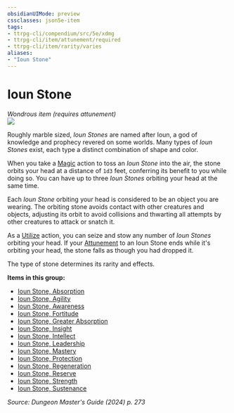 ```yaml
---
obsidianUIMode: preview
cssclasses: json5e-item
tags:
- ttrpg-cli/compendium/src/5e/xdmg
- ttrpg-cli/item/attunement/required
- ttrpg-cli/item/rarity/varies
aliases: 
- "Ioun Stone"
---
```

# Ioun Stone
*Wondrous item (requires attunement)*  
![](2-Mechanics/CLI/items/img/ioun-stone.webp#right)


Roughly marble sized, *Ioun Stones* are named after Ioun, a god of knowledge and prophecy revered on some worlds. Many types of *Ioun Stones* exist, each type a distinct combination of shape and color.

When you take a [Magic](2-Mechanics/CLI/rules/actions.md#Magic) action to toss an *Ioun Stone* into the air, the stone orbits your head at a distance of `1d3` feet, conferring its benefit to you while doing so. You can have up to three *Ioun Stones* orbiting your head at the same time.

Each *Ioun Stone* orbiting your head is considered to be an object you are wearing. The orbiting stone avoids contact with other creatures and objects, adjusting its orbit to avoid collisions and thwarting all attempts by other creatures to attack or snatch it.

As a [Utilize](2-Mechanics/CLI/rules/actions.md#Utilize) action, you can seize and stow any number of *Ioun Stones* orbiting your head. If your [Attunement](2-Mechanics/CLI/rules/variant-rules/attunement-xphb.md) to an Ioun Stone ends while it's orbiting your head, the stone falls as though you had dropped it.

The type of stone determines its rarity and effects.

**Items in this group:**

- [Ioun Stone, Absorption](2-Mechanics/CLI/items/ioun-stone-absorption-xdmg.md)
- [Ioun Stone, Agility](2-Mechanics/CLI/items/ioun-stone-agility-xdmg.md)
- [Ioun Stone, Awareness](2-Mechanics/CLI/items/ioun-stone-awareness-xdmg.md)
- [Ioun Stone, Fortitude](2-Mechanics/CLI/items/ioun-stone-fortitude-xdmg.md)
- [Ioun Stone, Greater Absorption](2-Mechanics/CLI/items/ioun-stone-greater-absorption-xdmg.md)
- [Ioun Stone, Insight](2-Mechanics/CLI/items/ioun-stone-insight-xdmg.md)
- [Ioun Stone, Intellect](2-Mechanics/CLI/items/ioun-stone-intellect-xdmg.md)
- [Ioun Stone, Leadership](2-Mechanics/CLI/items/ioun-stone-leadership-xdmg.md)
- [Ioun Stone, Mastery](2-Mechanics/CLI/items/ioun-stone-mastery-xdmg.md)
- [Ioun Stone, Protection](2-Mechanics/CLI/items/ioun-stone-protection-xdmg.md)
- [Ioun Stone, Regeneration](2-Mechanics/CLI/items/ioun-stone-regeneration-xdmg.md)
- [Ioun Stone, Reserve](2-Mechanics/CLI/items/ioun-stone-reserve-xdmg.md)
- [Ioun Stone, Strength](2-Mechanics/CLI/items/ioun-stone-strength-xdmg.md)
- [Ioun Stone, Sustenance](2-Mechanics/CLI/items/ioun-stone-sustenance-xdmg.md)

*Source: Dungeon Master's Guide (2024) p. 273*